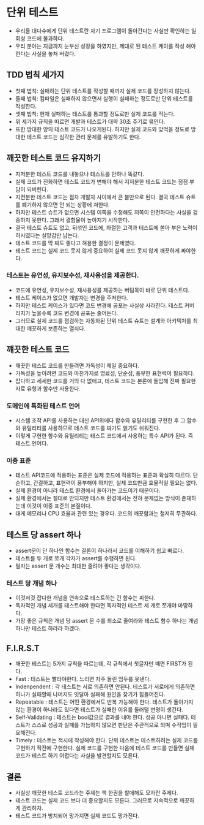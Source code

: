 # 단위 테스트
- 우리들 대다수에게 단위 테스트란 자기 프로그램이 돌아간다는 사실만 확인하는 일회성 코드에 불과하다.
- 우리 분야는 지금까지 눈부신 성장을 하였지만, 제대로 된 테스트 케이를 작성 해야한다는 사실을 놓쳐 버렸다.

## TDD 법칙 세가지
- 첫째 법칙: 실패하는 단위 테스트를 작성할 때까지 실제 코드를 장성하지 않는다.
- 둘째 법칙: 컴파일은 실패하지 않으면서 실행이 실패하는 정도로만 단위 테스트를 작성한다.
- 셋째 법칙: 현재 실패하는 테스트를 통과할 정도로만 실제 코드를 적는다.
- 위 세가지 규칙을 따르면 개발과 테스트가 대략 30초 주기로 묶인다.
- 또한 방대한 양의 테스트 코드가 나오게된다. 하지만 실제 코드와 맞먹을 정도로 방대한 테스트 코드는 심각한 관리 문제를 유발하기도 한다.

## 깨끗한 테스트 코드 유지하기
- 지저분한 테스트 코드를 내놓으나 테스트를 안하나 똑같다.
- 실제 코드가 진화하면 테스트 코드가 변해야 해서 지저분한 테스트 코드는 점점 부담이 되버린다.
- 지전분한 테스트 코드는 점차 개발자 사이에서 큰 불만으로 된다. 결국 테스트 슈트를 폐기하지 않으면 안 되는 상황에 쳐한다.
- 하지만 테스트 슈트가 없으면 시스템 이쪽을 수정해도 저쪽이 안전하다는 사실을 검증하지 못한다. 그래서 결함율이 높아지기 시작한다.
- 결국 테스트 슈트도 없고, 뒤섞인 코드에, 좌절한 고객과 테스트에 쏟아 부은 노력이 허사였다는 실망감만 남는다.
- 테스트 코드를 막 짜도 좋다고 혀용한 결정이 문제였다.
- 테스트 코드는 실제 코드 못지 않게 중요하여 실제 코드 못지 않게 깨끗하게 짜야한다.

### 테스트는 유연성, 유지보수성, 재사용성을 제공한다.
- 코드에 유연성, 유지보수성, 재사용성를 제공하는 버팀목이 바로 단위 테스트다.
- 테스트 케이스가 없으면 개발자는 변경을 주저한다.
- 하지만 테스트 케이스가 있다면 코드 변경에 공포는 사실상 사라진다. 테스트 커버리지가 높을수록 코드 변경에 공포는 줄어든다.
- 그러므로 실제 코드를 점검하는 자동화된 단위 테스트 슈트는 설계와 아키텍처를 최대한 깨끗하게 보존하는 열쇠다.

## 꺠끗한 테스트 코드
- 깨끗한 테스트 코드를 만들려면 가독성이 제일 중요하다.
- 가독성을 높이려면 코드와 마찬가지로 명료성, 단순성, 풍부한 표현력이 필요하다.
- 잡다하고 세세한 코드를 거의 다 없애고, 테스트 코드는 본론에 돌입해 진짜 필요한 자료 유형과 함수만 사용한다.

### 도메인에 특화된 테스트 언어
- 시스템 조작 API를 사용하는 대신 API위에다 함수와 유틸리티를 구현한 후 그 함수와 유틸리티를 사용하므로 테스트 코드를 짜기도 읽기도 쉬워진다.
- 이렇게 구현한 함수와 유틸리티는 테스트 코드에서 사용하는 특수 API가 된다. 즉 테스트 언어다.

### 이중 표준
- 테스트 API코드에 적용하는 표준은 실제 코드에 적용하는 표준과 확실히 다르다. 단순하고, 간결하고, 표현력이 풍부해야 하지만, 실제 코드만큼 효율적일 필요는 없다.
- 실제 환경이 아니라 테스트 환경에서 돌아가는 코드이기 때문이다.
- 실제 환경에서는 절대로 안되지만 테스트 환경에서는 전혀 문제없는 방식이 존재하는데 이것이 이중 표준의 본질이다.
- 대게 메모리나 CPU 효율과 관련 있는 경우다. 코드의 깨끗함과는 철저히 무관하다.

## 테스트 당 assert 하나
- assert문이 단 하나인 함수는 결론이 하나라서 코드를 이해하기 쉽고 빠르다.
- 테스트를 두 개로 쪼개 각자가 assert를 수행하면 된다.
- 필자는 assert 문 개수는 최대한 줄려야 좋다는 생각이다.

### 테스트 당 개념 하나
- 이것저것 잡다한 개념을 연속으로 테스트하는 긴 함수는 피한다.
- 독자적인 개념 세개를 테스트해야 한다면 독자적인 테스트 세 개로 쪼개야 마땅하다.
- 가장 좋은 규칙은 개념 당 assert 문 수를 최소로 줄여라와 테스트 함수 하나는 개념 하나만 테스트 하라라 하겠다.

## F.I.R.S.T
- 깨끗한 테스트는 5가지 규칙을 따르는데, 각 규칙에서 첫글자만 떼면 FIRST가 된다.
- Fast : 테스트는 빨라야한다. 느리면 자주 돌린 엄두를 못낸다.
- Indenpendent : 각 테스트는 서로 의존하면 안된다. 테스트가 서로에게 의존하면 하나가 실패할때 나머지도 잇달아 실패해 원인을 찾기가 힘들어진다.
- Repeatable : 테스트는 어떤 환경에서도 반복 가능해야 한다. 테스트가 돌아가지 않는 환경이 하나라도 있다면 테스트가 실패한 이유를 둘러댈 변명이 생긴다.
- Self-Validating : 테스트는 bool값으로 결과를 내야 한다. 성공 아니면 실패다. 테스트가 스스로 성공과 실패를 가늠하지 않으면 판단은 주관적으로 되며 수작업이 필요해진다.
- Timely : 테스트는 적시에 작성해야 한다. 단위 테스트는 테스트하려는 실제 코드를 구현하기 직전에 구현한다. 실제 코드를 구현한 다음에 테스트 코드를 만들면 실제 코드가 테스트 하기 어렵다는 사실을 발견할지도 모른다.

## 결론
- 사실상 깨끗한 테스트 코드라는 주제는 책 한권을 할애해도 모자란 주제다.
- 테스트 코드는 실제 코드 보다 더 중요할지도 모른다. 그러므로 지속적으로 깨끗하게 관리하자.
- 테스트 코드가 방치되어 망가지면 실제 코드도 망가진다.
